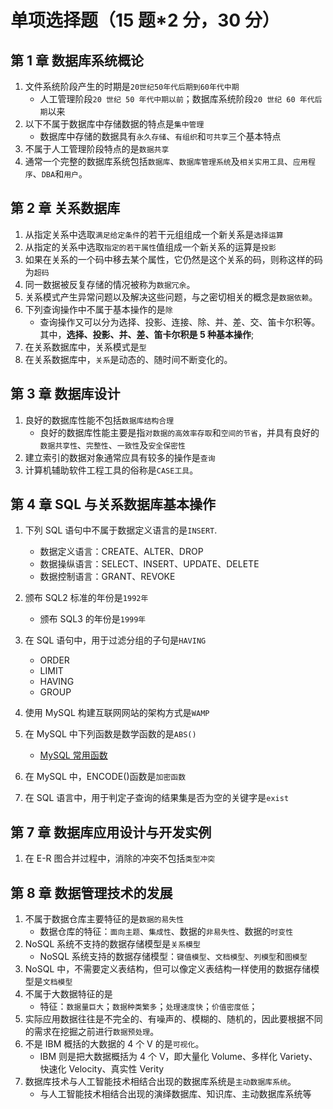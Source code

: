 # 单项选择题（15 题\*2 分，30 分）

## 第 1 章 数据库系统概论

1. 文件系统阶段产生的时期是`20世纪50年代后期到60年代中期`
   - 人工管理阶段`20 世纪 50 年代中期以前`；数据库系统阶段`20 世纪 60 年代后期`以来
2. 以下不属于数据库中存储数据的特点是`集中管理`
   - 数据库中存储的数据具有`永久存储`、`有组织`和`可共享`三个基本特点
3. 不属于人工管理阶段特点的是`数据共享`
4. 通常一个完整的数据库系统包括`数据库`、`数据库管理系统`及`相关实用工具`、`应用程序`、`DBA`和`用户`。

## 第 2 章 关系数据库

1. 从指定关系中选取`满足给定条件`的若干元组组成一个新关系是`选择运算`
2. 从指定的关系中选取`指定的若干属性`值组成一个新关系的运算是`投影`
3. 如果在关系的一个码中移去某个属性，它仍然是这个关系的码，则称这样的码为`超码`
4. 同一数据被反复存储的情况被称为`数据冗余`。
5. 关系模式产生异常问题以及解决这些问题，与之密切相关的概念是`数据依赖`。
6. 下列查询操作中不属于基本操作的是`除`
   - 查询操作又可以分为选择、投影、连接、除、并、差、交、笛卡尔积等。其中，**选择、投影、并、差、笛卡尔积是 5 种基本操作**;
7. 在关系数据库中，关系模式是`型`
8. 在关系数据库中，`关系`是动态的、随时间不断变化的。

## 第 3 章 数据库设计

1. 良好的数据库性能不包括`数据库结构合理`
   - 良好的数据库性能主要是指`对数据的高效率存取`和`空间的节省`，并具有良好的`数据共享性`、`完整性`、`一致性`及`安全保密性`
2. 建立索引的数据对象通常应具有较多的操作是`查询`
3. 计算机辅助软件工程工具的俗称是`CASE工具`。

## 第 4 章 SQL 与关系数据库基本操作

1. 下列 SQL 语句中不属于数据定义语言的是`INSERT`.

   - 数据定义语言：CREATE、ALTER、DROP
   - 数据操纵语言：SELECT、INSERT、UPDATE、DELETE
   - 数据控制语言：GRANT、REVOKE

2. 颁布 SQL2 标准的年份是`1992年`

   - 颁布 SQL3 的年份是`1999年`

3. 在 SQL 语句中，用于过滤分组的子句是`HAVING`

   - ORDER
   - LIMIT
   - HAVING
   - GROUP

4. 使用 MySQL 构建互联网网站的架构方式是`WAMP`
5. 在 MySQL 中下列函数是数学函数的是`ABS()`

   - [MySQL 常用函数](http://c.biancheng.net/mysql/function/)

6. 在 MySQL 中，ENCODE()函数是`加密函数`
7. 在 SQL 语言中，用于判定子查询的结果集是否为空的关键字是`exist`

## 第 7 章 数据库应用设计与开发实例

1. 在 E-R 图合并过程中，消除的冲突不包括`类型冲突`

## 第 8 章 数据管理技术的发展

1. 不属于数据仓库主要特征的是`数据的易失性`
   - 数据仓库的特征：`面向主题`、`集成性`、数据的`非易失性`、数据的`时变性`
2. NoSQL 系统不支持的数据存储模型是`关系模型`
   - NoSQL 系统支持的数据存储模型：`键值模型`、`文档模型`、`列模型`和`图模型`
3. NoSQL 中，不需要定义表结构，但可以像定义表结构一样使用的数据存储模型是`文档模型`
4. 不属于大数据特征的是
   - 特征：`数据量巨大`；`数据种类繁多`；`处理速度快`；`价值密度低`；
5. 实际应用数据往往是不完全的、有噪声的、模糊的、随机的，因此要根据不同的需求在挖掘之前进行`数据预处理`。
6. 不是 IBM 概括的大数据的 4 个 V 的是`可视化`。
   - IBM 则是把大数据概括为 4 个 V，即大量化 Volume、多样化 Variety、快速化 Velocity、真实性 Verity
7. 数据库技术与人工智能技术相结合出现的数据库系统是`主动数据库系统`。
   - 与人工智能技术相结合出现的演绎数据库、知识库、主动数据库系统等
